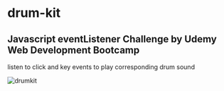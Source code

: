 # drum-kit
## Javascript eventListener Challenge by Udemy Web Development Bootcamp

listen to click and key events to play corresponding drum sound

![drumkit](https://user-images.githubusercontent.com/64001284/98376927-79e75200-2044-11eb-80c8-cb7417430b61.png)
